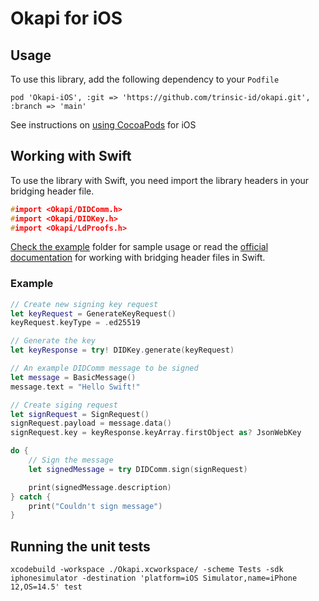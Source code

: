 # Okapi for iOS

## Usage

To use this library, add the following dependency to your `Podfile`

```
pod 'Okapi-iOS', :git => 'https://github.com/trinsic-id/okapi.git', :branch => 'main'
```

See instructions on [using CocoaPods](https://guides.cocoapods.org/using/using-cocoapods.html) for iOS

## Working with Swift

To use the library with Swift, you need import the library headers in your bridging header file.

```c
#import <Okapi/DIDComm.h>
#import <Okapi/DIDKey.h>
#import <Okapi/LdProofs.h>
```

[Check the example](Sample/Okapi-Example) folder for sample usage or read the [official documentation](https://developer.apple.com/documentation/swift/imported_c_and_objective-c_apis/importing_objective-c_into_swift) for working with bridging header files in Swift.


### Example

```swift
// Create new signing key request
let keyRequest = GenerateKeyRequest()
keyRequest.keyType = .ed25519

// Generate the key
let keyResponse = try! DIDKey.generate(keyRequest)

// An example DIDComm message to be signed
let message = BasicMessage()
message.text = "Hello Swift!"

// Create siging request
let signRequest = SignRequest()
signRequest.payload = message.data()
signRequest.key = keyResponse.keyArray.firstObject as? JsonWebKey

do {
    // Sign the message
    let signedMessage = try DIDComm.sign(signRequest)

    print(signedMessage.description)
} catch {
    print("Couldn't sign message")
}
```

## Running the unit tests

```
xcodebuild -workspace ./Okapi.xcworkspace/ -scheme Tests -sdk iphonesimulator -destination 'platform=iOS Simulator,name=iPhone 12,OS=14.5' test
```